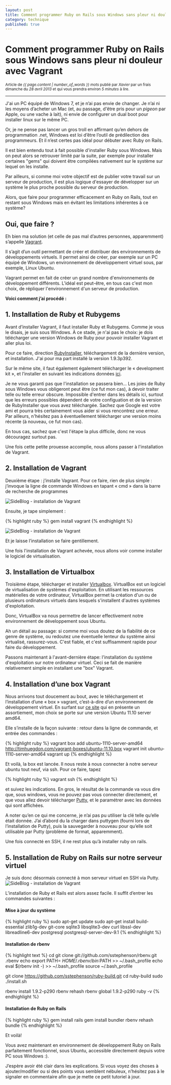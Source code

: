 ```yaml
---
layout: post
title: Comment programmer Ruby on Rails sous Windows sans pleur ni douleur avec Vagrant
category: technique
published: true
---
```

<h1 class="text-center">Comment programmer Ruby on Rails sous Windows sans pleur ni douleur avec Vagrant</h1>
<p class="muted text-center"><small>Article de <em>{{ page.content | number_of_words }} mots </em>publié par <em>Xavier</em> par un frais dimanche du <em>28 avril 2013</em> et qui vous prendra environ <em>5 minutes</em> à lire. </small></p>
<hr>

J'ai un PC équipé de Windows 7, et je n’ai pas envie de changer. Je n’ai ni les moyens d’acheter un Mac (et, au passage, d'être pris pour un *pigeon* par Apple, ou une vache à lait), ni envie de configurer un dual boot pour installer linux sur le même PC.

Or, je ne pense pas lancer un gros troll en affirmant qu’en dehors de programmation .net, Windows est loi d’être l’outil de prédilection des programmeurs. Et il n’est certes pas idéal pour débuter avec Ruby on Rails.

Il est bien entendu tout à fait possible d'installer Ruby sous Windows. Mais on peut alors se retrouver limité par la suite, par exemple pour installer certaines "gems" qui doivent être compilées nativement sur le système sur lequel on les installe.

Par ailleurs, si comme moi votre objectif est de publier votre travail sur un serveur de production, il est plus logique d'essayer de développer sur un système le plus proche possible du serveur de production.

Alors, que faire pour programmer efficacement en Ruby on Rails, tout en restant sous Windows mais en évitant les limitations inhérentes à ce système?

## Oui, que faire ?

Eh bien ma solution (et celle de pas mal d’autres personnes, apparemment) s’appelle [Vagrant](http://www.vagrantup.com/).

Il s’agit d’un outil permettant de créer et distribuer des environnements de développements virtuels. Il permet ainsi de créer, par exemple sur un PC équipé de Windows, un environnement de développement virtuel sous, par exemple, Linux Ubuntu.

Vagrant permet en fait de créer un grand nombre d'environnements de développement différents. L'idéal est peut-être, en tous cas c'est mon choix, de répliquer l'environnement d'un serveur de production.

**Voici comment j’ai procédé :**

## 1. Installation de Ruby et Rubygems

Avant d’installer Vagrant, il faut installer Ruby et Rubygems. Comme je vous le disais, je suis sous Windows. À ce stade, je n'ai pas le choix: je dois télécharger une version Windows de Ruby pour pouvoir installer Vagrant et aller plus loi.

Pour ce faire, direction [RubyInstaller](http://rubyinstaller.org/), téléchargement de la dernière version, et installation. J'ai pour ma part installé la version 1.9.3p392.

Sur le même site, il faut également également télécharger le « development kit », et l’installer en suivant les indications données [ici](https://github.com/oneclick/rubyinstaller/wiki/Development-Kit).

Je ne vous garanti pas que l'installation se passera bien... Les joies de Ruby sous Windows vous obligeront peut être (ce fut mon cas), à devoir traiter telle ou telle erreur obscure. Impossible d'entrer dans les détails ici, surtout que les erreurs possibles dépendent de votre configuation et de la version de RubyInstaller que vous avez téléchargée. Sachez que Google est votre ami et pourra très certainement vous aider si vous rencontrez une erreur. Par ailleurs, n'hésitez pas à éventuellement télécharger une version moins récente (à nouveau, ce fut mon cas).

En tous cas, sachez que c'est l'étape la plus difficile, donc ne vous découragez surtout pas.

Une fois cette petite prouesse accomplie, nous allons passer à l'installation de Vagrant.

## 2. Installation de Vagrant

Deuxième étape : j’installe Vagrant. Pour ce faire, rien de plus simple : j’invoque la ligne de commande Windows en tapant « cmd » dans la barre de recherche de programmes

![SideBlog - installation de Vagrant](/assets/images/1.png)

Ensuite, je tape simplement :

{% highlight ruby %}
gem install vagrant
{% endhighlight %}

![SideBlog - installation de Vagrant](/assets/images/2.png)

Et je laisse l’installation se faire gentillement.

Une fois l'installation de Vagrant achevée, nous allons voir comme installer le logiciel de virtualisation.

## 3. Installation de Virtualbox

Troisième étape, télécharger et installer [Virtualbox](https://www.virtualbox.org/). VirtualBox est un logiciel de virtualisation de systèmes d'exploitation. En utilisant les ressources matérielles de votre ordinateur, VirtualBox permet la création d'un ou de plusieurs ordinateurs virtuels dans lesquels s'installent d'autres systèmes d'exploitation.

Donc, VirtualBox va nous permettre de lancer effectivement notre environnement de développement sous Ubuntu.

Ah un détail au passage: si comme moi vous doutez de la fiabilité de ce genre de système, ou redoutez une éventuelle lenteur du système ainsi virtualisé, rassurez-vous. C'est fiable, et c'est suffisamment rapide pour faire du développement.

Passons maintenant à l'avant-dernière étape: l'installation du système d'exploitation sur notre ordinateur virtuel. Ceci se fait de manière relativement simple en installant une "box" Vagrant.

## 4. Installation d’une box Vagrant

Nous arrivons tout doucement au bout, avec le téléchargement et l’installation d’une « box » vagrant, c’est-à-dire d’un environnement de développement virtuel. En surfant sur [ce site](http://www.vagrantbox.es/) qui en présente un assortiement, mon choix se porte sur une version Ubuntu 11.10 server amd64.

Elle s’installe de la façon suivante : retour dans la ligne de commande, et entrée des commandes :

{% highlight ruby %}
vagrant box add ubuntu-1110-server-amd64 http://timhuegdon.com/vagrant-boxes/ubuntu-11.10.box
vagrant init ubuntu-1110-server-amd64
vagrant up
{% endhighlight %}

Et voilà, la box est lancée. Il nous reste à nous connecter à notre serveur ubuntu tout neuf, via ssh. Pour ce faire, tapez

{% highlight ruby %}
vagrant ssh
{% endhighlight %}

et suivez les indications. En gros, le résultat de la commande va vous dire que, sous windows, vous ne pouvez pas vous connecter directement, et que vous allez devoir télécharger [Putty](http://www.chiark.greenend.org.uk/~sgtatham/putty/download.html), et le paramétrer avec les données qui sont affichées.

A noter qu’en ce qui me concerne, je n’ai pas pu utiliser la clé telle qu’elle était donnée. J’ai d’abord du la charger dans puttygen (fourni lors de l’installation de Putty), puis la sauvegarder à nouveau pour qu’elle soit utilisable par Putty (problème de format, apparemment).

Une fois connecté en SSH, il ne rest plus qu’à installer ruby on rails.

## 5. Installation de Ruby on Rails sur notre serveur virtuel

Je suis donc désormais connecté à mon serveur virtuel en SSH via Putty.
![SideBlog - installation de Vagrant](/assets/images/3.png)

L’installation de Ruby et Rails est alors assez facile. Il suffit d’entrer les commandes suivantes :

#### Mise à jour du système

{% highlight ruby %}
sudo apt-get update
sudo apt-get install build-essential zlib1g-dev git-core sqlite3 libsqlite3-dev curl libssl-dev libreadline6-dev postgresql postgresql-server-dev-9.1
{% endhighlight %}

#### Installation de rbenv

{% highlight text %}
cd
git clone git://github.com/sstephenson/rbenv.git .rbenv
echo export PATH= $HOME/.rbenv/bin:$PATH  >> ~/.bash_profile
echo eval $(rbenv init -)  >> ~/.bash_profile
source ~/.bash_profile

git clone https://github.com/sstephenson/ruby-build.git
cd ruby-build
sudo ./install.sh

rbenv install 1.9.2-p290
rbenv rehash
rbenv global 1.9.2-p290
ruby -v
{% endhighlight %}

#### Installation de Ruby on Rails

{% highlight ruby %}
gem install rails
gem install bundler
rbenv rehash
bundle
{% endhighlight %}

Et voilà!

Vous avez maintenant en environnement de développement Ruby on Rails parfaitement fonctionnel, sous Ubuntu, accessible directement depuis votre PC sous Windows :).

J’espère avoir été clair dans les explications. Si vous voyez des choses à ajouter/modifier ou si des points vous semblent nébuleux, n’hésitez pas à le signaler en commentaire afin que je mette ce petit tutoriel à jour.

